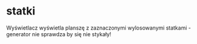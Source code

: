 # statki

Wyświetlacz wyświetla planszę z zaznaczonymi wylosowanymi statkami - generator nie sprawdza by się nie stykały!
